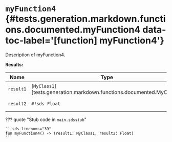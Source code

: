 [//]: # (DO NOT EDIT THIS FILE DIRECTLY. Instead, edit the corresponding stub file and execute `npm run docs:api`.)

# <code class="doc-symbol doc-symbol-function"></code> `myFunction4` {#tests.generation.markdown.functions.documented.myFunction4 data-toc-label='[function] myFunction4'}

Description of myFunction4.

**Results:**

| Name | Type | Description |
|------|------|-------------|
| `result1` | [`MyClass1`][tests.generation.markdown.functions.documented.MyClass1] | Description of result1. |
| `result2` | `#!sds Float` | Description of result2. |

??? quote "Stub code in `main.sdsstub`"

    ```sds linenums="39"
    fun myFunction4() -> (result1: MyClass1, result2: Float)
    ```
